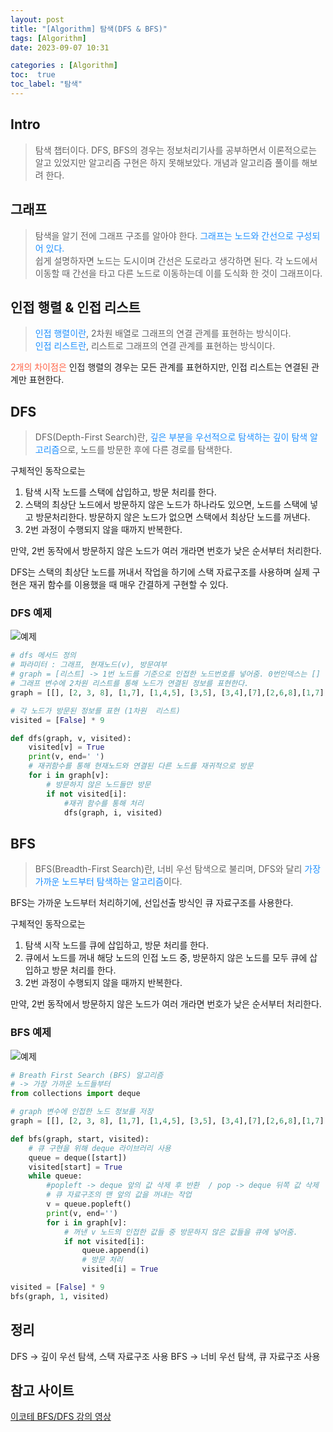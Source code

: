 ```yaml
---
layout: post
title: "[Algorithm] 탐색(DFS & BFS)"
tags: [Algorithm]
date: 2023-09-07 10:31

categories : [Algorithm]
toc:  true
toc_label: "탐색"
---
```


## Intro
> 탐색 챕터이다. DFS, BFS의 경우는 정보처리기사를 공부하면서 이론적으로는 알고 있었지만 알고리즘 구현은 하지 못해보았다. 개념과 알고리즘 풀이를 해보려 한다.

## 그래프
> 탐색을 알기 전에 그래프 구조를 알아야 한다. <span style ="color:#1E90FF">그래프는 노드와 간선으로 구성되어 있다.</span> <br>쉽게 설명하자면 노드는 도시이며 간선은 도로라고 생각하면 된다. 각 노드에서 이동할 때 간선을 타고 다른 노드로 이동하는데 이를 도식화 한 것이 그래프이다.

## 인접 행렬 & 인접 리스트
> <span style ="color:#1E90FF">인접 행렬이란</span>, 2차원 배열로 그래프의 연결 관계를 표현하는 방식이다. <br>
>  <span style ="color:#1E90FF">인접 리스트란</span>, 리스트로 그래프의 연결 관계를 표현하는 방식이다.

 <span style ="color:#FF6347">2개의 차이점은</span> 인접 행렬의 경우는 모든 관계를 표현하지만, 인접 리스트는 연결된 관계만 표현한다.<br>

## DFS
> DFS(Depth-First Search)란, <span style ="color:#1E90FF">깊은 부분을 우선적으로 탐색하는 깊이 탐색 알고리즘</span>으로, 노드를 방문한 후에 다른 경로를 탐색한다.


구체적인 동작으로는
1. 탐색 시작 노드를 스택에 삽입하고, 방문 처리를 한다.
2. 스택의 최상단 노드에서 방문하지 않은 노드가 하나라도 있으면, 노드를 스택에 넣고 방문처리한다. 방문하지 않은 노드가 없으면 스택에서 최상단 노드를 꺼낸다.
3. 2번 과정이 수행되지 않을 때까지 반복한다.

만약, 2번 동작에서 방문하지 않은 노드가 여러 개라면 번호가 낮은 순서부터 처리한다.

DFS는 스택의 최상단 노드를 꺼내서 작업을 하기에 스택 자료구조를 사용하며 실제 구현은 재귀 함수를 이용했을 때 매우 간결하게 구현할 수 있다.

### DFS 예제
![예제](https://user-images.githubusercontent.com/112313165/266311386-5b32296f-1890-4cee-87f3-3176eef31c66.png)

```python
# dfs 메서드 정의
# 파라미터 : 그래프, 현재노드(v), 방문여부
# graph = [리스트] -> 1번 노드를 기준으로 인접한 노드번호를 넣어줌. 0번인덱스는 [] 빈 리스트 담기 
# 그래프 변수에 2차원 리스트를 통해 노드가 연결된 정보를 표현한다. 
graph = [[], [2, 3, 8], [1,7], [1,4,5], [3,5], [3,4],[7],[2,6,8],[1,7] ]

# 각 노드가 방문된 정보를 표현 (1차원  리스트)
visited = [False] * 9

def dfs(graph, v, visited):
    visited[v] = True
    print(v, end=' ')
    # 재귀함수를 통해 현재노드와 연결된 다른 노드를 재귀적으로 방문
    for i in graph[v]:
        # 방문하지 않은 노드들만 방문
        if not visited[i]:
            #재귀 함수를 통해 처리
            dfs(graph, i, visited)

```


## BFS
> BFS(Breadth-First Search)란, 너비 우선 탐색으로 불리며, DFS와 달리<span style ="color:#1E90FF"> 가장 가까운 노드부터 탐색하는 알고리즘</span>이다.

BFS는 가까운 노드부터 처리하기에, 선입선출 방식인 큐 자료구조를 사용한다.<br>

구체적인 동작으로는
1. 탐색 시작 노드를 큐에 삽입하고, 방문 처리를 한다.
2. 큐에서 노드를 꺼내 해당 노드의 인접 노드 중, 방문하지 않은 노드를 모두 큐에 삽입하고 방문 처리를 한다.
3. 2번 과정이 수행되지 않을 때까지 반복한다.

만약, 2번 동작에서 방문하지 않은 노드가 여러 개라면 번호가 낮은 순서부터 처리한다.

### BFS 예제

![예제](https://user-images.githubusercontent.com/112313165/266311386-5b32296f-1890-4cee-87f3-3176eef31c66.png)

```python
# Breath First Search (BFS) 알고리즘
# -> 가장 가까운 노드들부터
from collections import deque

# graph 변수에 인접한 노드 정보를 저장
graph = [[], [2, 3, 8], [1,7], [1,4,5], [3,5], [3,4],[7],[2,6,8],[1,7] ]

def bfs(graph, start, visited):
    # 큐 구현을 위해 deque 라이브러리 사용
    queue = deque([start])
    visited[start] = True
    while queue:
        #popleft -> deque 앞의 값 삭제 후 반환  / pop -> deque 뒤쪽 값 삭제
        # 큐 자료구조의 맨 앞의 값을 꺼내는 작업
        v = queue.popleft()
        print(v, end='')
        for i in graph[v]:
            # 꺼낸 v 노드의 인접한 값들 중 방문하지 않은 값들을 큐에 넣어줌.
            if not visited[i]:
                queue.append(i)
                # 방문 처리
                visited[i] = True

visited = [False] * 9
bfs(graph, 1, visited)

```


## 정리
DFS -> 깊이 우선 탐색, 스택 자료구조 사용
BFS -> 너비 우선 탐색, 큐 자료구조 사용





## 참고 사이트
[이코테 BFS/DFS 강의 영상](https://www.youtube.com/watch?v=7C9RgOcvkvo&t=2435s&pp=ygUHZGZzIGJmcw%3D%3D)<br>


